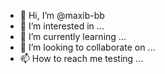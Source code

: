 - 👋 Hi, I’m @maxib-bb
- 👀 I’m interested in ...
- 🌱 I’m currently learning ...
- 💞️ I’m looking to collaborate on ...
- 📫 How to reach me testing ...


<!---
maxib-bb/maxib-bb is a ✨ special ✨ repository because its `README.md` (this file) appears on your GitHub profile.
You can click the Preview link to take a look at your changes.
--->
